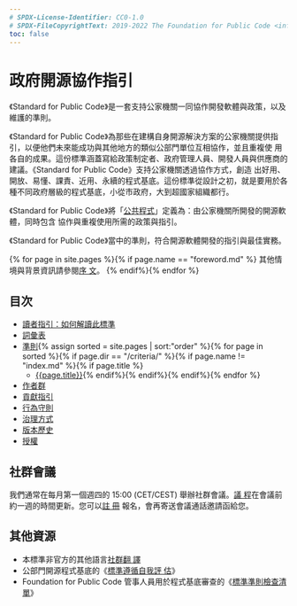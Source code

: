 ```yaml
---
# SPDX-License-Identifier: CC0-1.0
# SPDX-FileCopyrightText: 2019-2022 The Foundation for Public Code <info@publiccode.net>, https://standard.publiccode.net/AUTHORS
toc: false
---
```

# 政府開源協作指引

《Standard for Public Code》是一套支持公家機關一同協作開發軟體與政策，以及維護的準則。

《Standard for Public Code》為那些在建構自身開源解決方案的公家機關提供指引，以便他們未來能成功與其他地方的類似公部門單位互相協作，並且重複使
用各自的成果。這份標準涵蓋寫給政策制定者、政府管理人員、開發人員與供應商的建議。《Standard for Public Code》支持公家機關透過協作方式，創造
出好用、開放、易懂、課責、近用、永續的程式基底。這份標準從設計之初，就是要用於各種不同政府層級的程式基底，小從市政府，大到超國家組織都行。

《Standard for Public Code》將「[公共程式](glossary.md#public-code)」定義為：由公家機關所開發的開源軟體，同時包含
協作與重複使用所需的政策與指引。

《Standard for Public Code》當中的準則，符合開源軟體開發的指引與最佳實務。

{% for page in site.pages %}{% if page.name == "foreword.md" %} 其他情境與背景資訊請參閱[序
文](foreword.md)。 {% endif%}{% endfor %}

## 目次

* [讀者指引：如何解讀此標準](readers-guide.md)
* [詞彙表](glossary.md)
* [準則](criteria/){% assign sorted = site.pages | sort:"order" %}{% for page in
sorted %}{% if page.dir == "/criteria/" %}{% if page.name != "index.md" %}{%
if page.title %}
   * [{{page.title}}]({{page.url}}){% endif%}{% endif%}{% endif%}{% endfor %}
* [作者群](AUTHORS.md)
* [貢獻指引](CONTRIBUTING.md)
* [行為守則](CODE_OF_CONDUCT.md)
* [治理方式](GOVERNANCE.md)
* [版本歷史](CHANGELOG.md)
* [授權](license.html)

## 社群會議

我們通常在每月第一個週四的 15:00 (CET/CEST) 舉辦社群會議。[議
程](https://write.publiccode.net/pads/Community-Call-Standard-for-Public-Code)在會議前
約一週的時間更新。您可以[註
冊](https://odoo.publiccode.net/survey/start/594b9243-c7e5-4bc1-8714-35137c971842)
報名，會再寄送會議通話邀請函給您。

## 其他資源

* 本標準非官方的其他語言[社群翻
譯](https://publiccodenet.github.io/community-translations-standard/)
* 公部門開源程式基底的《[標準遵循自我評
估](https://publiccodenet.github.io/assessment-eligibility/)》
* Foundation for Public Code 管事人員用於程式基底審查的《[標準準則檢查清
單](/docs/review-template.html)》
